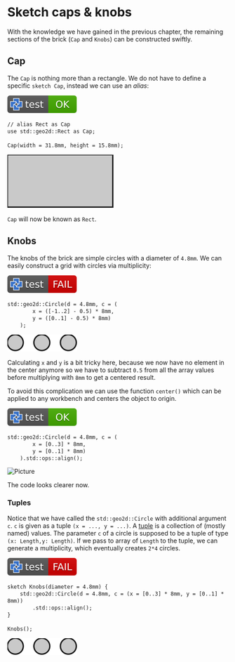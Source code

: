 # Sketch caps & knobs

With the knowledge we have gained in the previous chapter,
the remaining sections of the brick (`Cap` and `Knobs`) can be constructed swiftly.

## Cap

The `Cap` is nothing more than a rectangle. We do not have to define a specific `sketch Cap`, instead we can use an *alias*:

[![test](.test/cap.svg)](.test/cap.log)

```µcad,cap
// alias Rect as Cap
use std::geo2d::Rect as Cap;

Cap(width = 31.8mm, height = 15.8mm);
```

![Picture](.test/cap-out.svg)

`Cap` will now be known as `Rect`.

## Knobs

The knobs of the brick are simple circles with a diameter of `4.8mm`.
We can easily construct a grid with circles via multiplicity:

[![test](.test/cap_multiplicity.svg)](.test/cap_multiplicity.log)

```µcad,cap_multiplicity
std::geo2d::Circle(d = 4.8mm, c = (
        x = ([-1..2] - 0.5) * 8mm, 
        y = ([0..1] - 0.5) * 8mm)
    );
```

![Picture](.test/cap_multiplicity-out.svg)

Calculating `x` and `y` is a bit tricky here, because we now have no element in the center anymore
so we have to subtract `0.5` from all the array values before multiplying with `8mm` to get a centered result.

To avoid this complication we can use the function `center()` which can be applied to any workbench
and centers the object to origin.

[![test](.test/cap_align.svg)](.test/cap_align.log)

```µcad,cap_align
std::geo2d::Circle(d = 4.8mm, c = (
        x = [0..3] * 8mm, 
        y = [0..1] * 8mm)
    ).std::ops::align();
```

![Picture](.test/cap_center-out.svg)

The code looks clearer now.

### Tuples

Notice that we have called the `std::geo2d::Circle` with additional argument `c`.
`c` is given as a tuple `(x = ..., y = ...)`. A [tuple](../types/tuples.md) is a collection of (mostly named) values.
The parameter `c` of a circle is supposed to be a tuple of type `(x: Length,y: Length)`.
If we pass to array of `Length` to the tuple, we can generate a multiplicity, which eventually creates `2*4` circles.

[![test](.test/knobs.svg)](.test/knobs.log)

```µcad,knobs
sketch Knobs(diameter = 4.8mm) {
    std::geo2d::Circle(d = 4.8mm, c = (x = [0..3] * 8mm, y = [0..1] * 8mm))
        .std::ops::align();
}

Knobs();
```

![Picture](.test/knobs-out.svg)
